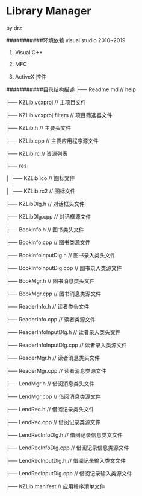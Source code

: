 Library Manager
===========================
by drz

###########环境依赖
visual studio 2010~2019
1. Visual C++

2. MFC

3. ActiveX 控件

###########目录结构描述
├── Readme.md                   // help

├── KZLib.vcxproj               // 主项目文件

├── KZLib.vcxproj.filters       // 项目筛选器文件

├── KZLib.h                     // 主要头文件

├── KZLib.cpp                   // 主要应用程序源文件

├── KZLib.rc                    // 资源列表

├── res

│   ├── KZLib.ico               // 图标文件

│   ├── KZLib.rc2               // 图标文件

├── KZLibDlg.h                  // 对话框头文件

├── KZLibDlg.cpp                // 对话框源文件

├── BookInfo.h                  // 图书类头文件

├── BookInfo.cpp                // 图书类源文件

├── BookInfoInputDlg.h          // 图书录入类头文件

├── BookInfoInputDlg.cpp        // 图书录入类源文件

├── BookMgr.h                   // 图书消息类头文件

├── BookMgr.cpp                 // 图书消息类源文件

├── ReaderInfo.h                // 读者类头文件

├── ReaderInfo.cpp              // 读者类源文件

├── ReaderInfoInputDlg.h        // 读者录入类头文件

├── ReaderInfoInputDlg.cpp      // 读者录入类源文件

├── ReaderMgr.h                 // 读者消息类头文件

├── ReaderMgr.cpp               // 读者消息类源文件

├── LendMgr.h                   // 借阅消息类头文件

├── LendMgr.cpp                 // 借阅消息类源文件

├── LendRec.h                   // 借阅记录类头文件

├── LendRec.cpp                 // 借阅记录类源文件

├── LendRecInfoDlg.h            // 借阅记录信息类文文件

├── LendRecInfoDlg.cpp          // 借阅记录信息类源文件

├── LendRecInputDlg.h           // 借阅记录输入类文文件

├── LendRecInputDlg.cpp         // 借阅记录输入类源文件

├── KZLib.manifest              // 应用程序清单文件

